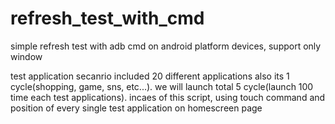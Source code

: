 # refresh_test_with_cmd
simple refresh test with adb cmd on android platform devices, support only window

test application secanrio included 20 different applications also its 1 cycle(shopping, game, sns, etc...). we will launch total 5 cycle(launch 100 time each test applications).
incaes of this script, using touch command and position of every single test application on homescreen page
